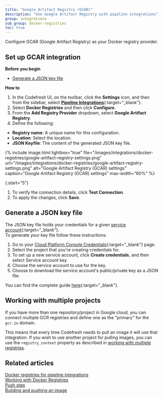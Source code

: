 ```yaml
---
title: "Google Artifact Registry (GCAR)"
description: "Use Google Artifact Registry with pipeline integrations"
group: integrations
sub_group: docker-registries
toc: true
---
```


Configure GCAR (Google Artifact Registry) as your Docker registry provider.  

## Set up GCAR integration

**Before you begin**  
* [Generate a JSON key file](#generate-a-json-key-file)

**How to**  

1. In the Codefresh UI, on the toolbar, click the **Settings** icon, and then from the sidebar, select [**Pipeline Integrations**](https://g.codefresh.io/account-admin/account-conf/integration){:target="\_blank"}. 
1. Select **Docker Registries** and then click **Configure**.
1. From the **Add Registry Provider** dropdown, select **Google Artifact Registry**.
1. Define the following:  
  * **Registry name**: A unique name for this configuration.
  * **Location**: Select the location. 
  * **JSON Keyfile**: The content of the generated JSON key file. 


{% include image.html 
	lightbox="true" 
	file="/images/integrations/docker-registries/google-artifact-registry-settings.png" 
	url="/images/integrations/docker-registries/google-artifact-registry-settings.png" 
	alt="Google Artifact Registry (GCAR) settings" 
  caption="Google Artifact Registry (GCAR) settings" 
	max-width="60%" %}

{:start="5"}
1. To verify the connection details, click **Test Connection**.
1. To apply the changes, click **Save**.


## Generate a JSON key file
The JSON key file holds your credentials for a given [service account](https://cloud.google.com/compute/docs/access/service-accounts){:target="\_blank"}.  
To generate your key file follow these instructions:

1. Go to your [Cloud Platform Console Credentials](https://console.cloud.google.com/apis/credentials){:target="\_blank"} page.
1. Select the project that you're creating credentials for.
1. To set up a new service account, click **Create credentials**, and then select Service account key.
1. Choose the service account to use for the key.
1. Choose to download the service account's public/private key as a JSON file.

You can find the complete guide [here](https://support.google.com/cloud/answer/6158849#serviceaccounts){:target="\_blank"}.

## Working with multiple projects

If you have more than one repository/project in Google cloud, you can connect multiple GCR registries and define one as the "primary" for the `gcr.io` domain.

This means that every time Codefresh needs to pull an image it will use that integration. If you wish to use another project for pulling images,
you can use the `registry_context` property as described in [working with multiple registries]({{site.baseurl}}/docs/ci-cd-guides/working-with-docker-registries/#working-with-multiple-registries-with-the-same-domain).


## Related articles
[Docker registries for pipeline integrations]({{site.baseurl}}/docs/integrations/docker-registries)  
[Working with Docker Registries]({{site.baseurl}}/docs/ci-cd-guides/working-with-docker-registries/)  
[Push step]({{site.baseurl}}/docs/pipelines/steps/push/)  
[Building and pushing an image]({{site.baseurl}}/docs/example-catalog/ci-examples/build-and-push-an-image/)  